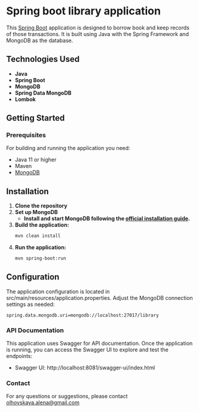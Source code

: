 # Spring boot library application

This [Spring Boot](http://projects.spring.io/spring-boot/) application is designed to borrow book and keep records of those transactions. It is built using Java with the Spring Framework and MongoDB as the database. 

## Technologies Used

- **Java**
- **Spring Boot**
- **MongoDB**
- **Spring Data MongoDB**
- **Lombok**


## Getting Started

### Prerequisites
For building and running the application you need:

- Java 11 or higher
- Maven
- [MongoDB](https://www.mongodb.com/try/download/community) 

## Installation

1. **Clone the repository** 
2. **Set up MongoDB**
    - **Install and start MongoDB following the [official installation guide](https://www.mongodb.com/docs/manual/installation/).**
3. **Build the application:**
    ```Bash
   mvn clean install
   ```
4. **Run the application:**
    ```Bash 
   mvn spring-boot:run
   ```
## Configuration
The application configuration is located in src/main/resources/application.properties. Adjust the MongoDB connection settings as needed:
```properties
spring.data.mongodb.uri=mongodb://localhost:27017/library
```



### API Documentation
This application uses Swagger for API documentation. Once the application is running, you can access the Swagger UI to explore and test the endpoints:
- Swagger UI: http://localhost:8081/swagger-ui/index.html

### Contact

For any questions or suggestions, please contact [olhovskaya.alena@gmail.com](olhovskaya.alena@gmail.com)